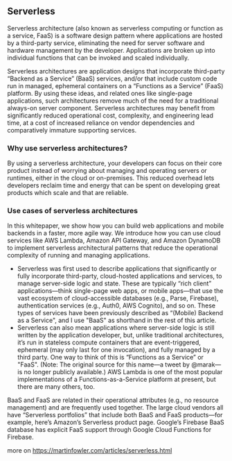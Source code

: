 ## Serverless
Serverless architecture (also known as serverless computing or function as a service, FaaS) is a software design pattern where applications are hosted by a third-party service, eliminating the need for server software and hardware management by the developer. Applications are broken up into individual functions that can be invoked and scaled individually.

Serverless architectures are application designs that incorporate third-party “Backend as a Service” (BaaS) services, and/or that include custom code run in managed, ephemeral containers on a “Functions as a Service” (FaaS) platform. By using these ideas, and related ones like single-page applications, such architectures remove much of the need for a traditional always-on server component. Serverless architectures may benefit from significantly reduced operational cost, complexity, and engineering lead time, at a cost of increased reliance on vendor dependencies and comparatively immature supporting services.


### Why use serverless architectures?
By using a serverless architecture, your developers can focus on their core product instead of worrying about managing and operating servers or runtimes, either in the cloud or on-premises. This reduced overhead lets developers reclaim time and energy that can be spent on developing great products which scale and that are reliable.
### Use cases of serverless architectures
In this whitepaper, we show how you can build web applications and mobile backends in a faster, more agile way. We introduce how you can use cloud services like AWS Lambda, Amazon API Gateway, and Amazon DynamoDB to implement serverless architectural patterns that reduce the operational complexity of running and managing applications.

- Serverless was first used to describe applications that significantly or fully incorporate third-party, cloud-hosted applications and services, to manage server-side logic and state. These are typically “rich client” applications—think single-page web apps, or mobile apps—that use the vast ecosystem of cloud-accessible databases (e.g., Parse, Firebase), authentication services (e.g., Auth0, AWS Cognito), and so on. These types of services have been previously described as “(Mobile) Backend as a Service", and I use "BaaS" as shorthand in the rest of this article.
- Serverless can also mean applications where server-side logic is still written by the application developer, but, unlike traditional architectures, it’s run in stateless compute containers that are event-triggered, ephemeral (may only last for one invocation), and fully managed by a third party. One way to think of this is “Functions as a Service” or "FaaS". (Note: The original source for this name—a tweet by @marak—is no longer publicly available.) AWS Lambda is one of the most popular implementations of a Functions-as-a-Service platform at present, but there are many others, too.

BaaS and FaaS are related in their operational attributes (e.g., no resource management) and are frequently used together. The large cloud vendors all have “Serverless portfolios” that include both BaaS and FaaS products—for example, here’s Amazon’s Serverless product page. Google’s Firebase BaaS database has explicit FaaS support through Google Cloud Functions for Firebase.

more on https://martinfowler.com/articles/serverless.html